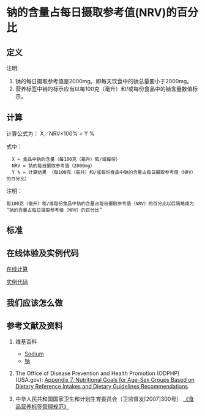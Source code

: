 # 钠的含量占每日摄取参考值(NRV)的百分比

## 定义

注明:

1. 钠的每日摄取参考值是2000mg。即每天饮食中的钠总量要小于2000mg。
2. 营养标签中钠的标示应当以每100克（毫升）和/或每份食品中的钠含量数值标示。

## 计算

计算公式为： X／NRV×100% = Y %	

式中： 

	  X = 食品中钠的含量（每100克（毫升）和/或每份）	  
      NRV = 钠的每日摄取参考值（2000mg）
	  Y % = 计算结果 （每100克（毫升）和/或每份食品中钠的含量占每日摄取参考值（NRV）的百分比）

注明：

	每100克（毫升）和/或每份食品中钠的含量占每日摄取参考值（NRV）的百分比以后简略成为 “钠的含量占每日摄取参考值（NRV）的百分比”	

## 标准

## 在线体验及实例代码

[在线计算](https://jsfiddle.net/quanbinn/2drkp14n/)

[实例代码]()

## 我们应该怎么做

## 参考文献及资料

1. 维基百科
	- [Sodium](https://en.wikipedia.org/wiki/Sodium)
	- [钠](https://zh.wikipedia.org/wiki/%E9%92%A0)

2. The Office of Disease Prevention and Health Promotion (ODPHP) (USA.gov): [Appendix 7. Nutritional Goals for Age-Sex Groups Based on Dietary Reference Intakes and Dietary Guidelines Recommendations](https://health.gov/dietaryguidelines/2015/guidelines/appendix-7/)

3. 中华人民共和国国家卫生和计划生育委员会（卫监督发[2007]300号） [《食品营养标签管理规范》](http://www.nhfpc.gov.cn/sps/s3593/200804/e6c1613d28004cf095546ab84723834b.shtml)

